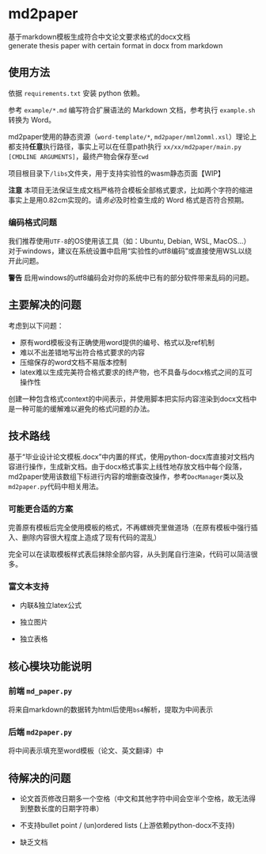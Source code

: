 # md2paper

基于markdown模板生成符合中文论文要求格式的docx文档  
generate thesis paper with certain format in docx from markdown

## 使用方法

依据 `requirements.txt` 安装 python 依赖。

参考 `example/*.md` 编写符合扩展语法的 Markdown 文档，参考执行 `example.sh` 转换为 Word。

md2paper使用的静态资源（`word-template/*`, `md2paper/mml2omml.xsl`）理论上都支持**任意**执行路径，事实上可以在任意path执行 `xx/xx/md2paper/main.py [CMDLINE ARGUMENTS]`，最终产物会保存至`cwd`

项目根目录下`/libs`文件夹，用于支持实验性的wasm静态页面【WIP】

**注意**
本项目无法保证生成文档严格符合模板全部格式要求，比如两个字符的缩进事实上是用0.82cm实现的。请*务必*及时检查生成的 Word 格式是否符合预期。

### 编码格式问题

我们推荐使用`UTF-8`的OS使用该工具（如：Ubuntu, Debian, WSL, MacOS...）
对于windows，建议在系统设置中启用“实验性的utf8编码”或直接使用WSL以绕开此问题。

**警告** 启用windows的utf8编码会对你的系统中已有的部分软件带来乱码的问题。

## 主要解决的问题

考虑到以下问题：

- 原有word模板没有正确使用word提供的编号、格式以及ref机制
- 难以不出差错地写出符合格式要求的内容
- 压缩保存的word文档不易版本控制
- latex难以生成完美符合格式要求的终产物，也不具备与docx格式之间的互可操作性

创建一种包含格式context的中间表示，并使用脚本把实际内容渲染到docx文档中是一种可能的缓解难以避免的格式问题的办法。

## 技术路线

基于“毕业设计论文模板.docx”中内置的样式，使用python-docx库直接对文档内容进行操作，生成新文档。由于docx格式事实上线性地存放文档中每个段落，md2paper使用该数组下标进行内容的增删查改操作，参考`DocManager`类以及`md2paper.py`代码中相关用法。

### 可能更合适的方案

完善原有模板后完全使用模板的格式，不再螺蛳壳里做道场（在原有模板中强行插入、删除内容很大程度上造成了现有代码的混乱）

完全可以在读取模板样式表后抹除全部内容，从头到尾自行渲染，代码可以简洁很多。

### 富文本支持

- 内联&独立latex公式

- 独立图片

- 独立表格

## 核心模块功能说明

### 前端 `md_paper.py`

将来自markdown的数据转为html后使用`bs4`解析，提取为中间表示

### 后端 `md2paper.py`

将中间表示填充至word模板（论文、英文翻译）中

## 待解决的问题

- 论文首页修改日期多一个空格（中文和其他字符中间会空半个空格，故无法得到整数长度的日期字符串）

- 不支持bullet point / (un)ordered lists (上游依赖python-docx不支持)

- 缺乏文档
